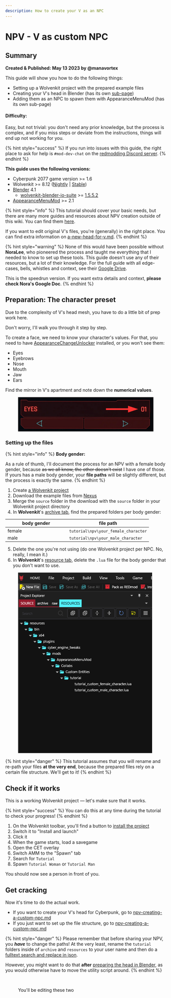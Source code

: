```yaml
---
description: How to create your V as an NPC
---
```


# NPV - V as custom NPC

## Summary

**Created & Published: May 13 2023 by @manavortex**

This guide will show you how to do the following things:&#x20;

* Setting up a Wolvenkit project with the prepared example files
* Creating your V's head in Blender (has its own [sub-page](npv-preparing-the-head-in-blender.md))
* Adding them as an NPC to spawn them with AppearanceMenuMod (has its own sub-page)

#### Difficulty:

Easy, but not trivial: you don't need any prior knowledge, but the process is complex, and if you miss steps or deviate from the instructions, things will end up not working for you.

{% hint style="success" %}
If you run into issues with this guide, the right place to ask for help is `#mod-dev-chat` on the [redmodding Discord server](https://discord.gg/redmodding).&#x20;
{% endhint %}

**This guide uses the following versions:**

* Cyberpunk 2077 game version >= 1.6
* Wolvenkit >= 8.12 ([Nightly](https://github.com/WolvenKit/WolvenKit-nightly-releases/releases) | [Stable](https://github.com/WolvenKit/Wolvenkit/releases))
* [Blender](https://www.blender.org/download/) 4.1&#x20;
  * [wolvenkit-blender-io-suite](../../../for-mod-creators-theory/modding-tools/wolvenkit-blender-io-suite/ "mention") >= [1.5.5.2](https://github.com/WolvenKit/Cyberpunk-Blender-add-on/releases/)
* [AppearanceMenuMod](https://www.nexusmods.com/cyberpunk2077/mods/790) >= 2.1

{% hint style="info" %}
This tutorial should cover your basic needs, but there are many more guides and resources about NPV creation outside of this wiki. You can find them [here](https://wiki.redmodding.org/cyberpunk-2077-modding/modding-guides/community-guides/npvs-v-as-npc-custom-npcs).&#x20;

If you want to edit original V's files, you're (generally) in the right place. You can find extra information on [a-new-head-for-v.md](../a-new-head-for-v.md "mention").
{% endhint %}

{% hint style="warning" %}
None of this would have been possible without **NoraLee**, who pioneered the process and taught me everything that I needed to know to set up these tools. This guide doesn't use any of their resources, but a lot of their knowledge. For the full guide with all edge-cases, bells, whistles and context, see their [Google Drive](https://drive.google.com/drive/folders/1R-knopKMhHDZuokPKaTt0nIDArXcQdrb).&#x20;

This is the speedrun version. If you want extra details and context, **please check Nora's Google Doc**.
{% endhint %}

## Preparation: The character preset

Due to the complexity of V's head mesh, you have to do a little bit of prep work here.

Don't worry, I'll walk you through it step by step.

To create a face, we need to know your character's values. For that, you need to have [AppearanceChangeUnlocker](https://www.nexusmods.com/cyberpunk2077/mods/3850) installed, or you won't see them:

* Eyes
* Eyebrows
* Nose
* Mouth
* Jaw
* Ears

Find the mirror in V's apartment and note down the **numerical values**.

<figure><img src="../../../.gitbook/assets/npv_head_character_creator_numbers.png" alt=""><figcaption></figcaption></figure>

### Setting up the files

{% hint style="info" %}
**Body gender:**

As a rule of thumb, I'll document the process for an NPV with a female body gender, because ~~as we all know, the other doesn't exist~~ I have one of those. If yours has a male body gender, your **file paths** will be slightly different, but the process is exactly the same.
{% endhint %}

1. Create [a Wolvenkit project](https://app.gitbook.com/s/-MP\_ozZVx2gRZUPXkd4r/wolvenkit-app/usage/wolvenkit-projects#create-a-new-wolvenkit-mod-project)
2. Download the example files from [Nexus](https://www.nexusmods.com/cyberpunk2077/mods/8328)
3. Merge the `source` folder in the download with the `source` folder in your Wolvenkit project directory
4. In **Wolvenkit**'s [archive tab](https://app.gitbook.com/s/-MP\_ozZVx2gRZUPXkd4r/wolvenkit-app/editor/project-explorer#archive), find the prepared folders per body gender:

<table><thead><tr><th width="179">body gender</th><th>file path</th></tr></thead><tbody><tr><td>female</td><td><code>tutorial\npv\your_female_character</code></td></tr><tr><td>male</td><td><code>tutorial\npv\your_male_character</code></td></tr></tbody></table>

5. Delete the one you're not using (do one Wolvenkit project per NPC. No, really, I mean it.)
6. In **Wolvenkit**'s [resource tab](https://app.gitbook.com/s/-MP\_ozZVx2gRZUPXkd4r/wolvenkit-app/editor/project-explorer#resources), delete the `.lua` file for the body gender that you don't want to use.

<figure><img src="../../../.gitbook/assets/2 delete lua not using.png" alt=""><figcaption></figcaption></figure>

{% hint style="danger" %}
This tutorial assumes that you will rename and re-path your files **at the very end**, because the prepared files rely on a certain file structure. We'll get to it!
{% endhint %}

## Check if it works

This is a working Wolvenkit project — let's make sure that it works.&#x20;

{% hint style="success" %}
You can do this at any time during the tutorial to check your progress!
{% endhint %}

1. On the Wolvenkit toolbar, you'll find a button to [install the project](https://app.gitbook.com/s/-MP\_ozZVx2gRZUPXkd4r/wolvenkit-app/menu/toolbar#install-and-launch)
2. Switch it to "Install and launch"&#x20;
3. Click it
4. When the game starts, load a savegame
5. Open the CET overlay
6. Switch AMM to the "Spawn" tab
7. Search for `Tutorial`
8. Spawn `Tutorial Woman` or `Tutorial Man`

You should now see a person in front of you.

## Get cracking

Now it's time to do the actual work.&#x20;

* If you want to create your V's head for Cyberpunk, go to [npv-creating-a-custom-npc.md](npv-creating-a-custom-npc.md "mention")
* If you just want to set up the file structure, go to [npv-creating-a-custom-npc.md](npv-creating-a-custom-npc.md "mention")

{% hint style="danger" %}
Please remember that before sharing your NPV, you _**have**_ to change the paths! At the very least, rename the `tutorial` folders inside of `archive` and `resources` to your user name and then do a [fulltext search and replace in json](../../items-equipment/moving-and-renaming-in-existing-projects.md).

However, you might want to do that **after** [preparing the head in Blender](npv-preparing-the-head-in-blender.md), as you would otherwise have to move the utility script around.
{% endhint %}

<figure><img src="https://64.media.tumblr.com/f9d975e408bb678ba2acddec9f76cbd8/c1517bdcdc3d9374-c8/s2048x3072/553431af3044de381134d1484df5b5b919049f42.pnj" alt=""><figcaption><p>You'll be editing these two</p></figcaption></figure>
